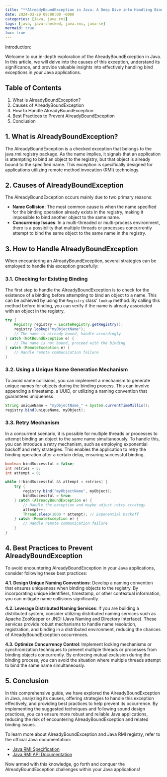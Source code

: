 ```yaml
---
title: "**AlreadyBoundException in Java: A Deep Dive into Handling Bind Exceptions**"
date: 2024-03-29 09:00:00 -0000
categories: [Java, java.rmi]
tags: [java, java-checked, java.rmi, java-se]
mermaid: true
toc: true
---
```



Introduction:

Welcome to our in-depth exploration of the AlreadyBoundException in Java. In this article, we will delve into the causes of this exception, understand its significance, and provide valuable insights into effectively handling bind exceptions in your Java applications.

## Table of Contents
1. What is AlreadyBoundException?
2. Causes of AlreadyBoundException
3. How to Handle AlreadyBoundException
4. Best Practices to Prevent AlreadyBoundException
5. Conclusion

## 1. What is AlreadyBoundException?

The AlreadyBoundException is a checked exception that belongs to the java.rmi.registry package. As the name implies, it signals that an application is attempting to bind an object to the registry, but that object is already bound to the specified name. This exception is specifically designed for applications utilizing remote method invocation (RMI) technology.

## 2. Causes of AlreadyBoundException

The AlreadyBoundException occurs mainly due to two primary reasons:

* **Name Collision**: The most common cause is when the name specified for the binding operation already exists in the registry, making it impossible to bind another object to the same name.
* **Concurrency Issues**: In a multi-threaded or multi-process environment, there is a possibility that multiple threads or processes concurrently attempt to bind the same object to the same name in the registry.

## 3. How to Handle AlreadyBoundException

When encountering an AlreadyBoundException, several strategies can be employed to handle this exception gracefully:

### 3.1. Checking for Existing Binding
The first step to handle the AlreadyBoundException is to check for the existence of a binding before attempting to bind an object to a name. This can be achieved by using the `Registry` class' `lookup` method. By calling this method before binding, you can verify if the name is already associated with an object in the registry.

```java
try {
    Registry registry = LocateRegistry.getRegistry();
    registry.lookup("myObjectName");
    // The name is already bound, handle accordingly
} catch (NotBoundException e) {
    // The name is not bound, proceed with the binding
} catch (RemoteException e) {
    // Handle remote communication failure
}
```

### 3.2. Using a Unique Name Generation Mechanism
To avoid name collisions, you can implement a mechanism to generate unique names for objects during the binding process. This can involve appending a timestamp, a UUID, or utilizing a naming convention that guarantees uniqueness.

```java
String uniqueName = "myObjectName_" + System.currentTimeMillis();
registry.bind(uniqueName, myObject);
```

### 3.3. Retry Mechanism
In a concurrent scenario, it is possible for multiple threads or processes to attempt binding an object to the same name simultaneously. To handle this, you can introduce a retry mechanism, such as employing exponential backoff and retry strategies. This enables the application to retry the binding operation after a certain delay, ensuring successful binding.

```java
boolean bindSuccessful = false;
int retries = 5;
int attempt = 0;

while (!bindSuccessful && attempt < retries) {
    try {
        registry.bind("myObjectName", myObject);
        bindSuccessful = true;
    } catch (AlreadyBoundException e) {
        // Handle the exception and maybe adjust retry strategy
        attempt++;
        Thread.sleep(1000 * attempt); // Exponential backoff
    } catch (RemoteException e) {
        // Handle remote communication failure
    }
}
```

## 4. Best Practices to Prevent AlreadyBoundException

To avoid encountering AlreadyBoundException in your Java applications, consider following these best practices:

**4.1. Design Unique Naming Conventions**: Develop a naming convention that ensures uniqueness when binding objects to the registry. By incorporating unique identifiers, timestamp, or other contextual information, you can mitigate name collisions significantly.

**4.2. Leverage Distributed Naming Services**: If you are building a distributed system, consider utilizing distributed naming services such as Apache ZooKeeper or JNDI (Java Naming and Directory Interface). These services provide robust mechanisms to handle name resolution, registration, and binding in a distributed environment, reducing the chances of AlreadyBoundException occurrences.

**4.3. Optimize Concurrency Control**: Implement locking mechanisms or synchronization techniques to prevent multiple threads or processes from binding objects concurrently. By enforcing mutual exclusion during the binding process, you can avoid the situation where multiple threads attempt to bind the same name simultaneously.

## 5. Conclusion

In this comprehensive guide, we have explored the AlreadyBoundException in Java, analyzing its causes, offering strategies to handle this exception effectively, and providing best practices to help prevent its occurrence. By implementing the suggested techniques and following sound design practices, you can ensure more robust and reliable Java applications, reducing the risk of encountering AlreadyBoundException and related binding issues.

To learn more about AlreadyBoundException and Java RMI registry, refer to the official Java documentation:

- [Java RMI Specification](https://docs.oracle.com/javase/8/docs/technotes/guides/rmi/spec/rmiTOC.html)
- [Java RMI API Documentation](https://docs.oracle.com/en/java/javase/11/docs/api/java.rmi/java/rmi/package-summary.html)

Now armed with this knowledge, go forth and conquer the AlreadyBoundException challenges within your Java applications!